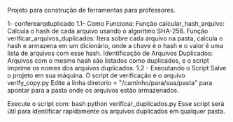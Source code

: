Projeto para construção de ferramentas para professores.

1- conferearqduplicado
  1.1- Como Funciona:
Função calcular_hash_arquivo: Calcula o hash de cada arquivo usando o algoritmo SHA-256.
Função verificar_arquivos_duplicados: Itera sobre cada arquivo na pasta, calcula o hash e armazena em um dicionário, onde a chave é o hash e o valor é uma lista de arquivos com esse hash.
Identificação de Arquivos Duplicados: Arquivos com o mesmo hash são listados como duplicados, e o script imprime os nomes dos arquivos duplicados.
  1.2 - Executando o Script
  Salve o projeto em sua máquina. O script de verificação é o arquivo verify_copy.py
  Edite a linha diretorio = "/caminho/para/sua/pasta" para apontar para a pasta onde os arquivos estão armazenados.

Execute o script com:
  bash
    python verificar_duplicados.py
Esse script será útil para identificar rapidamente os arquivos duplicados em qualquer pasta.
